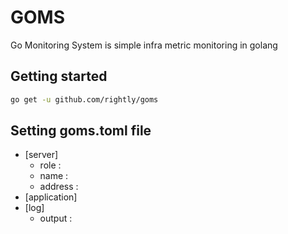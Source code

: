 # GOMS

Go Monitoring System is simple infra metric monitoring in golang

## Getting started

```sh
go get -u github.com/rightly/goms
```

## Setting goms.toml file

- [server]
  - role :
  - name :
  - address :
- [application]
- [log]
  - output : 